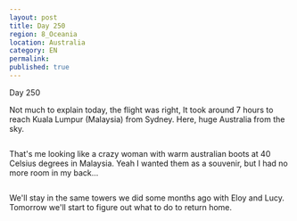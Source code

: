 ```yaml
---
layout: post
title: Day 250
region: 8_Oceania
location: Australia
category: EN
permalink:
published: true
---
```


Day 250

Not much to explain today, the flight was right, It took around 7 hours to reach Kuala Lumpur (Malaysia) from Sydney. Here, huge Australia from the sky.

<p><a
href="https://lh3.googleusercontent.com/__lRQMdcnzZj7zJLyhvHuM7qukCfCMSLUTdfoyQ6hnqUvXVyxBwLKtbzPHMaGy6F05YPXY-3E5_1eQHa1gfftbOBjkKz1iaGokQHYHxUYYCslui763Gqy9FrBU-XjMPjlEA9BwF17jtwNsMO8xb_JbY6cc1uZe9r8rgI0xTQxcgRRD8vuNsJOQfzuKRN5_oe8QRG8evxqBtvP5YmP8fWV94DT2kaG_BacNCA83qk5n3zC-YyVXWZh0qxExsGZAeZnBZ9jAgmnp-omSNfhRMw23bj4ojWZsSc0pQQe4JPRmFctLRLVTmM-Ywz1ngHdDNCUXIiK6uvf1zh_WzkAq46zuYPPeHKXyqI2XoaBuhBhehx25-1bDeWzCdVKnSpw9pXA0HEX0sJWB1KzTzJVclOHe4-45Qae4cADoUktVr9q2BEDBRXYSGxDP2cNctHEyyA3zReUX56NS8cymnNlFcVrXxey1NdRIYWvJAF4GbAmoRJfOXCkFLfNRoVSGWh1pMot0z8xojhl98h2iyeQTGczp3vUhMYYjciz0ULQ-8f6Cn0t0wpF35W_IBkKZmOkXXA75IMCUktN_pxUHd8Kgq0Yxsiyu6ZsJqvrwSLZwWns6pVPCVLMdYbp6iEgwYnrBPJ3Zz6NNffMjjF67wAReXrC_37dflBEswPubhOI19FrBOSRDUR5a8a0MBOn8KSWlXi6rQqWSaHHh8m9aVI72dutrCK=w804-h603-no"><img 
src="https://lh3.googleusercontent.com/__lRQMdcnzZj7zJLyhvHuM7qukCfCMSLUTdfoyQ6hnqUvXVyxBwLKtbzPHMaGy6F05YPXY-3E5_1eQHa1gfftbOBjkKz1iaGokQHYHxUYYCslui763Gqy9FrBU-XjMPjlEA9BwF17jtwNsMO8xb_JbY6cc1uZe9r8rgI0xTQxcgRRD8vuNsJOQfzuKRN5_oe8QRG8evxqBtvP5YmP8fWV94DT2kaG_BacNCA83qk5n3zC-YyVXWZh0qxExsGZAeZnBZ9jAgmnp-omSNfhRMw23bj4ojWZsSc0pQQe4JPRmFctLRLVTmM-Ywz1ngHdDNCUXIiK6uvf1zh_WzkAq46zuYPPeHKXyqI2XoaBuhBhehx25-1bDeWzCdVKnSpw9pXA0HEX0sJWB1KzTzJVclOHe4-45Qae4cADoUktVr9q2BEDBRXYSGxDP2cNctHEyyA3zReUX56NS8cymnNlFcVrXxey1NdRIYWvJAF4GbAmoRJfOXCkFLfNRoVSGWh1pMot0z8xojhl98h2iyeQTGczp3vUhMYYjciz0ULQ-8f6Cn0t0wpF35W_IBkKZmOkXXA75IMCUktN_pxUHd8Kgq0Yxsiyu6ZsJqvrwSLZwWns6pVPCVLMdYbp6iEgwYnrBPJ3Zz6NNffMjjF67wAReXrC_37dflBEswPubhOI19FrBOSRDUR5a8a0MBOn8KSWlXi6rQqWSaHHh8m9aVI72dutrCK=w804-h603-no" class="oversize" alt=""></a></p>

That's me looking like a crazy woman with warm australian boots at 40 Celsius degrees in Malaysia. Yeah I wanted them as a souvenir, but I had no more room in my back...

<p><a
href="https://lh3.googleusercontent.com/yEp4CNcImGEKuDM9aCk-ZIMMH-vI8mjMHGm2x2WTzhOxEDy6BCzGmmDS7g9q2uGybDpsJyFqBY51oybu5GrFKBO7CfjZxA1JIcvsyxZKz4gyCnbC8Tjh9CtQgRfb4Bx7bGfL_wXNYsV6T8Iav7_PCHL7gtC89p27xxxw9n5VQynqezrRmtiP44-SYjrNTCt-QzcS09lzxJQyfwvkbX0AI0mwYxgJ_UcRJiO4VanXvpbmu1rI1-GC8IiCSePkXhGZC1Wpb2_tLfmtHDcBFZ1G90BvG2sZ-IcZR8DWjxMaGXuKPkNGx5263UVx4J8fyk46YIh7gOtjrbVRVRhHLaSwp7rJgxVayIPeoy9Iy-AF8jOkY47RB1djChZ8eg7diV90naciozhDbwQ_dxc2fCp9_3YlYTaMbe3Drg7vyxU37Gqb3BQKvDrWImVrHOom7cQukkUNs3F1q8NvCL4PS-m7C5XTTn8JRk59aSAQzMR_UTuRvF_y-RMlur6-VS8gIMdp_fxYuc3O3b17t8TS-9-ONRK9L9TyTTSCfaIGy3mDwwQDXU1wxZJFEM7zuyFha29jvAJwK9xh1xQFuBA5GfNB3OjCr5NHdYwIFDifdqdgFLeJ5EgexModfzqF4FUBlOrjYVeP-vQwXueovV8vKzNsrh3TTL5Xlq7kZIF18Tcs7oUdcKq-ZH7-I4_9gNgI0t8aoBO8bAYv8jSJwa3CxmyG52DX=w453-h603-no"><img 
src="https://lh3.googleusercontent.com/yEp4CNcImGEKuDM9aCk-ZIMMH-vI8mjMHGm2x2WTzhOxEDy6BCzGmmDS7g9q2uGybDpsJyFqBY51oybu5GrFKBO7CfjZxA1JIcvsyxZKz4gyCnbC8Tjh9CtQgRfb4Bx7bGfL_wXNYsV6T8Iav7_PCHL7gtC89p27xxxw9n5VQynqezrRmtiP44-SYjrNTCt-QzcS09lzxJQyfwvkbX0AI0mwYxgJ_UcRJiO4VanXvpbmu1rI1-GC8IiCSePkXhGZC1Wpb2_tLfmtHDcBFZ1G90BvG2sZ-IcZR8DWjxMaGXuKPkNGx5263UVx4J8fyk46YIh7gOtjrbVRVRhHLaSwp7rJgxVayIPeoy9Iy-AF8jOkY47RB1djChZ8eg7diV90naciozhDbwQ_dxc2fCp9_3YlYTaMbe3Drg7vyxU37Gqb3BQKvDrWImVrHOom7cQukkUNs3F1q8NvCL4PS-m7C5XTTn8JRk59aSAQzMR_UTuRvF_y-RMlur6-VS8gIMdp_fxYuc3O3b17t8TS-9-ONRK9L9TyTTSCfaIGy3mDwwQDXU1wxZJFEM7zuyFha29jvAJwK9xh1xQFuBA5GfNB3OjCr5NHdYwIFDifdqdgFLeJ5EgexModfzqF4FUBlOrjYVeP-vQwXueovV8vKzNsrh3TTL5Xlq7kZIF18Tcs7oUdcKq-ZH7-I4_9gNgI0t8aoBO8bAYv8jSJwa3CxmyG52DX=w453-h603-no" class="oversize" alt=""></a></p>

We'll stay in the same towers we did some months ago with Eloy and Lucy. Tomorrow we'll start to figure out what to do to return home.